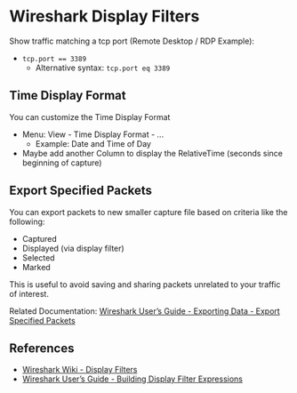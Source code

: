 # Wireshark Display Filters

Show traffic matching a tcp port (Remote Desktop / RDP Example):
* `tcp.port == 3389`
  * Alternative syntax: `tcp.port eq 3389`

## Time Display Format

You can customize the Time Display Format
* Menu: View - Time Display Format - ...
  * Example: Date and Time of Day
* Maybe add another Column to display the RelativeTime (seconds since beginning of capture)

## Export Specified Packets

You can export packets to new smaller capture file based on criteria like the following: 
* Captured
* Displayed (via display filter)
* Selected
* Marked

This is useful to avoid saving and sharing packets unrelated to your traffic of interest.

Related Documentation: [Wireshark User’s Guide - Exporting Data - Export Specified Packets][3]

## References

* [Wireshark Wiki - Display Filters][1]
* [Wireshark User’s Guide - Building Display Filter Expressions][2]

[1]: https://wiki.wireshark.org/DisplayFilters
[2]: https://www.wireshark.org/docs/wsug_html_chunked/ChWorkBuildDisplayFilterSection.html
[3]: https://www.wireshark.org/docs/wsug_html_chunked/ChIOExportSection.html
